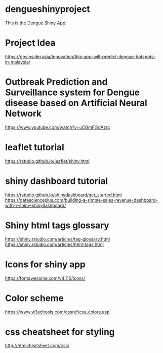 # dengueshinyproject
This is the Dengue Shiny App.

Project Idea
====================
https://govinsider.asia/innovation/this-app-will-predict-dengue-hotspots-in-malaysia/

Outbreak Prediction and Surveillance system for Dengue disease based on Artificial Neural Network
==============================================================================================
https://www.youtube.com/watch?v=uCGmFGdAzrc


leaflet tutorial
===================
https://rstudio.github.io/leaflet/shiny.html

shiny dashboard tutorial
=======================
https://rstudio.github.io/shinydashboard/get_started.html
https://datascienceplus.com/building-a-simple-sales-revenue-dashboard-with-r-shiny-shinydashboard/

Shiny html tags glossary
=======================
https://shiny.rstudio.com/articles/tag-glossary.html
https://shiny.rstudio.com/articles/html-tags.html


Icons for shiny app
===================
https://fontawesome.com/v4.7.0/icons/


Color scheme
==================
https://www.w3schools.com/cssref/css_colors.asp

css cheatsheet for styling
=================
http://htmlcheatsheet.com/css/
